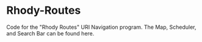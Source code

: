 Rhody-Routes
===

Code for the "Rhody Routes" URI Navigation program. The Map, Scheduler, and Search Bar can be found here.
